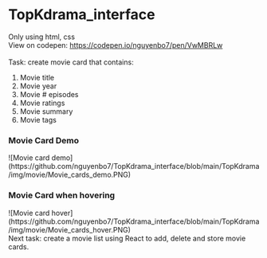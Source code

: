 # TopKdrama_interface
Only using html, css<br>
View on codepen: https://codepen.io/nguyenbo7/pen/VwMBRLw<br>
<br>
Task: create movie card that contains:
<ol>
    <li>Movie title</li>
    <li>Movie year</li>
    <li>Movie # episodes</li>
    <li>Movie ratings</li>
    <li>Movie summary</li>
    <li>Movie tags</li>
</ol>
<h3> Movie Card Demo </h3>
![Movie card demo](https://github.com/nguyenbo7/TopKdrama_interface/blob/main/TopKdrama/img/movie/Movie_cards_demo.PNG)
<br>
<h3> Movie Card when hovering </h3>
![Movie card hover](https://github.com/nguyenbo7/TopKdrama_interface/blob/main/TopKdrama/img/movie/Movie_cards_hover.PNG)
<br>
 Next task: create a movie list using React to add, delete and store movie cards.
